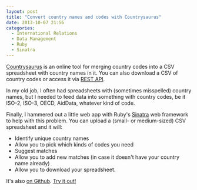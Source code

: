 ```yaml
---
layout: post
title: "Convert country names and codes with Countrysaurus"
date: 2013-10-07 21:56
categories:
  - International Relations
  - Data Management
  - Ruby
  - Sinatra
---
```


[Countrysaurus](http://countrysaurus.herokuapp.com/) is an online tool for merging country codes into a CSV spreadsheet with country names in it. You can also download a CSV of country codes or access it via [REST API](http://countrysaurus.herokuapp.com/api_documentation).

<!-- more -->


In my old job, I often had spreadsheets with (sometimes misspelled) country names, but I needed to feed data into something with country codes, be it ISO-2, ISO-3, OECD, AidData, whatever kind of code.

Finally, I hammered out a little web app with Ruby's [Sinatra](http://www.sinatrarb.com/) web framework to help with this problem. You can upload a (small- or medium-sized) CSV spreadsheet and it will:

- Identify unique country names
- Allow you to pick which kinds of codes you need
- Suggest matches
- Allow you to add new matches (in case it doesn't have your country name already)
- Allow you to download your spreadsheet.

It's also [on Github](https://github.com/rmosolgo/country-fixer). [Try it out!](http://countrysaurus.herokuapp.com/)
